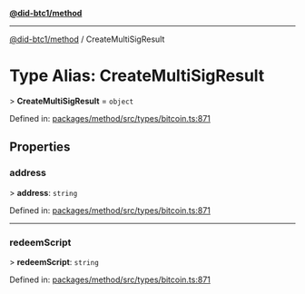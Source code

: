 [**@did-btc1/method**](../README.md)

***

[@did-btc1/method](../globals.md) / CreateMultiSigResult

# Type Alias: CreateMultiSigResult

&gt; **CreateMultiSigResult** = `object`

Defined in: [packages/method/src/types/bitcoin.ts:871](https://github.com/dcdpr/did-btc1-js/blob/4ab6f9915d95beed9bc633644c9db1539395f512/packages/method/src/types/bitcoin.ts#L871)

## Properties

### address

&gt; **address**: `string`

Defined in: [packages/method/src/types/bitcoin.ts:871](https://github.com/dcdpr/did-btc1-js/blob/4ab6f9915d95beed9bc633644c9db1539395f512/packages/method/src/types/bitcoin.ts#L871)

***

### redeemScript

&gt; **redeemScript**: `string`

Defined in: [packages/method/src/types/bitcoin.ts:871](https://github.com/dcdpr/did-btc1-js/blob/4ab6f9915d95beed9bc633644c9db1539395f512/packages/method/src/types/bitcoin.ts#L871)
